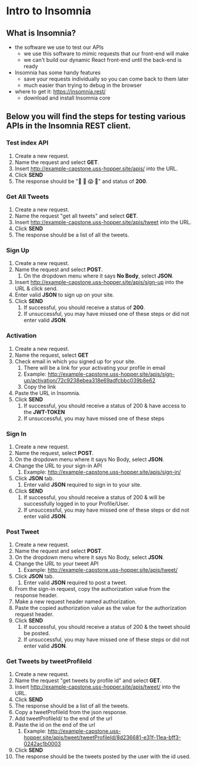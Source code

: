 # Intro to Insomnia

## What is Insomnia?
* the software we use to test our APIs
    * we use this software to mimic requests that our front-end will make
    * we can't build our dynamic React front-end until the back-end is ready
* Insomnia has some handy features
    * save your requests individually so you can come back to them later
    * much easier than trying to debug in the browser
* where to get it: https://insomnia.rest/
    * download and install Insomnia core

## Below you will find the steps for testing various APIs in the Insomnia REST client.

### Test index API
1. Create a new request.
2. Name the request and select **GET**.
3. Insert http://example-capstone.uss-hopper.site/apis/ into the URL.
4. Click **SEND**
5. The response should be "🤯 😬 😱 🥵" and status of **200**.

### Get All Tweets
1. Create a new request.
2. Name the request "get all tweets" and select **GET**.
3. Insert http://example-capstone.uss-hopper.site/apis/tweet into the URL.
4. Click **SEND**
5. The response should be a list of all the tweets.

### Sign Up
1. Create a new request.
2. Name the request and select **POST**.
    1. On the dropdown menu where it says **No Body**, select **JSON**.
3. Insert http://example-capstone.uss-hopper.site/apis/sign-up into the URL & click send.
4. Enter valid **JSON** to sign up on your site.
5. Click **SEND**
    1. If successful, you should receive a status of **200**.
    2. If unsuccessful, you may have missed one of these steps or did not enter valid **JSON**.

### Activation
1. Create a new request.
2. Name the request, select **GET**
3. Check email in which you signed up for your site.
    1. There will be a link for your activating your profile in email
    2. Example: http://example-capstone.uss-hopper.site/apis/sign-up/activation/72c9238ebea318e69adfcbbc039b8e62
    3. Copy the link
4. Paste the URL in Insomnia.
5. Click **SEND**
    1. If successful, you should receive a status of 200 & have access to the **JWT-TOKEN**
    2. If unsuccessful, you may have missed one of these steps

### Sign In
1. Create a new request.
2. Name the request, select **POST**.
3. On the dropdown menu where it says No Body, select **JSON**.
4. Change the URL to your sign-in API
    1. Example: http://example-capstone.uss-hopper.site/apis/sign-in/
5. Click **JSON** tab.
    1. Enter valid **JSON** required to sign in to your site.
6. Click **SEND**
    1. If successful, you should receive a status of 200 & will be successfully logged in to your Profile/User.
    2. If unsuccessful, you may have missed one of these steps or did not enter valid **JSON**.

### Post Tweet
1. Create a new request.
2. Name the request and select **POST**.
3. On the dropdown menu where it says No Body, select **JSON**.
4. Change the URL to your tweet API
    1. Example: http://example-capstone.uss-hopper.site/apis/tweet/
5. Click **JSON** tab.
    1. Enter valid **JSON** required to post a tweet.
6. From the sign-in request, copy the authorization value from the response header.
7. Make a new request header named authorization.
8. Paste the copied authorization value as the value for the authorization request header.
9. Click **SEND**
    1. If successful, you should receive a status of 200 & the tweet should be posted.
    2. If unsuccessful, you may have missed one of these steps or did not enter valid **JSON**.

### Get Tweets by tweetProfileId
1. Create a new request.
2. Name the request "get tweets by profile id" and select **GET**.
3. Insert http://example-capstone.uss-hopper.site/apis/tweet/ into the URL.
4. Click **SEND**
5. The response should be a list of all the tweets.
6. Copy a tweetProfileId from the json response.
7. Add tweetProfileId/ to the end of the url
8. Paste the id on the end of the url
    1. Example: http://example-capstone.uss-hopper.site/apis/tweet/tweetProfileId/8d236681-e31f-11ea-bff3-0242ac1b0003
9. Click **SEND**
10. The response should be the tweets posted by the user with the id used.